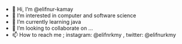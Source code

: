 - 👋 Hi, I’m @elifnur-kamay
- 👀 I’m interested in computer and software science 
- 🌱 I’m currently learning java
- 💞️ I’m looking to collaborate on ...
- 📫 How to reach me ; instagram: @elifnrkmy , twitter: @elifnurkmy

<!---
elifnur-kamay/elifnur-kamay is a ✨ special ✨ repository because its `README.md` (this file) appears on your GitHub profile.
You can click the Preview link to take a look at your changes.
--->
